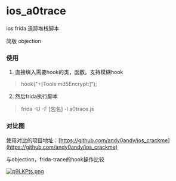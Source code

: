 # ios_a0trace
ios frida 追踪堆栈脚本

简版 objection


### 使用

1. 直接填入需要hook的类，函数。支持模糊hook

> hook("+[Tools md5Encrypt:]");

2. 然后frida执行脚本

> frida -U -F [包名] -l a0trace.js

### 对比图

使用对比的项目地址：[https://github.com/andy0andy/ios_crackme](https://github.com/andy0andy/ios_crackme)

与objection，frida-trace的hook操作比较

[![p9LKPts.png](https://s1.ax1x.com/2023/05/27/p9LKPts.png)](https://imgse.com/i/p9LKPts)
